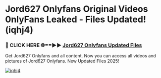 # Jord627 Onlyfans Original Videos 0nlyFans Leaked - Files Updated! (iqhj4)

<h3>🔴 CLICK HERE 🌐==►► <a href="https://tinyurl.com/ehrbuxhb" rel="nofollow">Jord627 Onlyfans Updated Files</a></h3>

Get Jord627 Onlyfans and all content. Now you can access all videos and pictures of Jord627 Onlyfans. New Updated Files 2025!

[![iqhj4](https://i.imgur.com/lVYEuWS.gif)](https://tinyurl.com/ehrbuxhb)

